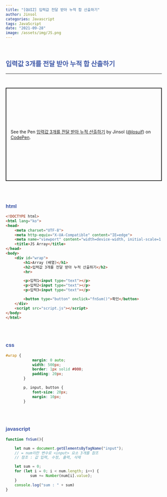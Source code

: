 ```yaml
---
title: "[QUIZ] 입력값 전달 받아 누적 합 산출하기"
author: Jinsol
categories: Javascript
tags: JavaScript
date: "2021-09-28"
image: /assets/img/JS.png
---
```


<br>

## <span style="color:#425ba9">입력값 3개를 전달 받아 누적 합 산출하기</span>

<hr>
<br>

<p class="codepen" data-height="300" data-default-tab="html,result" data-slug-hash="JjJeQQo" data-user="losuif" style="height: 300px; box-sizing: border-box; display: flex; align-items: center; justify-content: center; border: 2px solid; margin: 1em 0; padding: 1em;">
  <span>See the Pen <a href="https://codepen.io/losuif/pen/JjJeQQo">
  입력값 3개를 전달 받아 누적 산출하기</a> by Jinsol (<a href="https://codepen.io/losuif">@losuif</a>)
  on <a href="https://codepen.io">CodePen</a>.</span>
</p>
<script async src="https://cpwebassets.codepen.io/assets/embed/ei.js"></script>

<br><br>

### <span style="color:#425ba9">html</span>

```html
<!DOCTYPE html>
<html lang="ko">
<head>
    <meta charset="UTF-8">
    <meta http-equiv="X-UA-Compatible" content="IE=edge">
    <meta name="viewport" content="width=device-width, initial-scale=1.0">
    <title>JS Array</title>
</head>
<body>
    <div id="wrap">
        <h1>Array (배열)</h1>
        <h2>입력값 3개를 전달 받아 누적 산출하기</h2>
        <hr>

        <p>입력1<input type="text"></p>
        <p>입력2<input type="text"></p>
        <p>입력3<input type="text"></p>

        <button type="button" onclick="fnSum()">확인</button>
    </div>
    <script src="script.js"></script>
</body>
</html>
```

<br><br>

### <span style="color:#425ba9">css</span>

```css
#wrap {
            margin: 0 auto;
            width: 500px;
            border: 1px solid #000;
            padding: 20px;
        }

        p, input, button {
            font-size: 20px;
            margin: 10px;
        }
```

<br><br>

### <span style="color:#425ba9">javascript</span>

```javascript
function fnSum(){

    let num = document.getElementsByTagName("input");
    // = num이란 변수로 <input> 요소 3개를 참조
    // 참조 : 값 입력, 수정, 출력, 삭제

    let sum = 0;
    for (let i = 0; i < num.length; i++) {
           sum += Number(num[i].value);     
    }
    console.log("sum : " + sum)
}
```